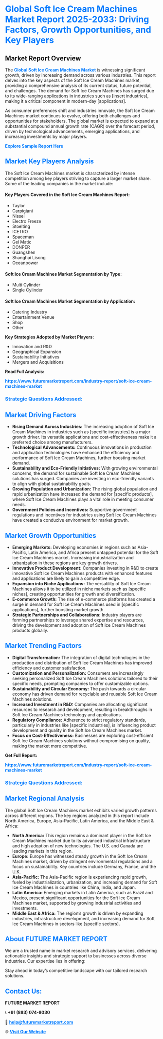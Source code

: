 <h1 style="color: #007BFF;">Global Soft Ice Cream Machines Market Report 2025-2033: Driving Factors, Growth Opportunities, and Key Players</h1>

<section id="overview">
<h2>Market Report Overview</h2>
<p>The <a href="https://www.futuremarketreport.com/industry-report/soft-ice-cream-machines-market" style="color: #007BFF; text-decoration: none;"><strong>Global Soft Ice Cream Machines Market</strong></a> is witnessing significant growth, driven by increasing demand across various industries. This report delves into the key aspects of the Soft Ice Cream Machines market, providing a comprehensive analysis of its current status, future potential, and challenges. The demand for Soft Ice Cream Machines has surged due to its wide-ranging applications in industries such as [insert industries], making it a critical component in modern-day [applications].</p>
<p>As consumer preferences shift and industries innovate, the Soft Ice Cream Machines market continues to evolve, offering both challenges and opportunities for stakeholders. The global market is expected to expand at a substantial compound annual growth rate (CAGR) over the forecast period, driven by technological advancements, emerging applications, and increasing investments by major players.</p>
</section>

<section id="overview">
<p><a href="https://www.futuremarketreport.com/request-sample/reportId=26461" style="color: #007BFF; text-decoration: none;"><strong>Explore Sample Report Here</strong></a></p>
</section>

<section id="key-players">
<h2 style="color: #007BFF;">Market Key Players Analysis</h2>
<p>The Soft Ice Cream Machines market is characterized by intense competition among key players striving to capture a larger market share. Some of the leading companies in the market include:</p>
<h4>Key Players Covered in the Soft Ice Cream Machines Report:</h4>
<ul><li>Taylor</li><li>Carpigiani</li><li>Nissei</li><li>Electro Freeze</li><li>Stoelting</li><li>ICETRO</li><li>Spaceman</li><li>Gel Matic</li><li>DONPER</li><li>Guangshen</li><li>Shanghai Lisong</li><li>Oceanpower</li></ul>
<h4>Soft Ice Cream Machines Market Segmentation by Type:</h4>
<ul><li>Multi Cylinder</li><li>Single Cylinder</li></ul>

<h4>Soft Ice Cream Machines Market Segmentation by Application:</h4>
<ul><li>Catering Industry</li><li>Entertainment Venue</li><li>Shop</li><li>Other</li></ul>
<p><strong>Key Strategies Adopted by Market Players:</strong></p>
<ul>
<li>Innovation and R&D</li>
<li>Geographical Expansion</li>
<li>Sustainability Initiatives</li>
<li>Mergers and Acquisitions</li>
</ul>
</section>

<section>
<p><strong>Read Full Analysis: </strong></p><a href="https://www.futuremarketreport.com/industry-report/soft-ice-cream-machines-market" style="color: #007BFF; text-decoration: none;"><strong>https://www.futuremarketreport.com/industry-report/soft-ice-cream-machines-market</strong></a>
<h3 style="color: #007BFF;">Strategic Questions Addressed:</h3>
</section>

<section id="driving-factors">
<h2 style="color: #007BFF;">Market Driving Factors</h2>
<ul>
<li><strong>Rising Demand Across Industries:</strong> The increasing adoption of Soft Ice Cream Machines in industries such as [specific industries] is a major growth driver. Its versatile applications and cost-effectiveness make it a preferred choice among manufacturers.</li>
<li><strong>Technological Advancements:</strong> Continuous innovations in production and application technologies have enhanced the efficiency and performance of Soft Ice Cream Machines, further boosting market demand.</li>
<li><strong>Sustainability and Eco-Friendly Initiatives:</strong> With growing environmental concerns, the demand for sustainable Soft Ice Cream Machines solutions has surged. Companies are investing in eco-friendly variants to align with global sustainability goals.</li>
<li><strong>Growing Population and Urbanization:</strong> The rising global population and rapid urbanization have increased the demand for [specific products], where Soft Ice Cream Machines plays a vital role in meeting consumer needs.</li>
<li><strong>Government Policies and Incentives:</strong> Supportive government regulations and incentives for industries using Soft Ice Cream Machines have created a conducive environment for market growth.</li>
</ul>
</section>

<section id="growth-opportunities">
<h2 style="color: #007BFF;">Market Growth Opportunities</h2>
<ul>
<li><strong>Emerging Markets:</strong> Developing economies in regions such as Asia-Pacific, Latin America, and Africa present untapped potential for the Soft Ice Cream Machines market. Increasing industrialization and urbanization in these regions are key growth drivers.</li>
<li><strong>Innovative Product Development:</strong> Companies investing in R&D to create innovative Soft Ice Cream Machines products with enhanced features and applications are likely to gain a competitive edge.</li>
<li><strong>Expansion into Niche Applications:</strong> The versatility of Soft Ice Cream Machines allows it to be utilized in niche markets such as [specific niches], creating opportunities for growth and diversification.</li>
<li><strong>E-commerce Growth:</strong> The rise of e-commerce platforms has created a surge in demand for Soft Ice Cream Machines used in [specific applications], further boosting market growth.</li>
<li><strong>Strategic Partnerships and Collaborations:</strong> Industry players are forming partnerships to leverage shared expertise and resources, driving the development and adoption of Soft Ice Cream Machines products globally.</li>
</ul>
</section>

<section id="trending-factors">
<h2 style="color: #007BFF;">Market Trending Factors</h2>
<ul>
<li><strong>Digital Transformation:</strong> The integration of digital technologies in the production and distribution of Soft Ice Cream Machines has improved efficiency and customer satisfaction.</li>
<li><strong>Customization and Personalization:</strong> Consumers are increasingly seeking personalized Soft Ice Cream Machines solutions tailored to their specific needs, prompting companies to offer customizable options.</li>
<li><strong>Sustainability and Circular Economy:</strong> The push towards a circular economy has driven demand for recyclable and reusable Soft Ice Cream Machines solutions.</li>
<li><strong>Increased Investment in R&D:</strong> Companies are allocating significant resources to research and development, resulting in breakthroughs in Soft Ice Cream Machines technology and applications.</li>
<li><strong>Regulatory Compliance:</strong> Adherence to strict regulatory standards, particularly in industries like [specific industries], is influencing product development and quality in the Soft Ice Cream Machines market.</li>
<li><strong>Focus on Cost-Effectiveness:</strong> Businesses are exploring cost-efficient Soft Ice Cream Machines solutions without compromising on quality, making the market more competitive.</li>
</ul>
</section>

<section>
<p><strong>Get Full Report: </strong></p><a href="https://www.futuremarketreport.com/industry-report/soft-ice-cream-machines-market" style="color: #007BFF; text-decoration: none;"><strong>https://www.futuremarketreport.com/industry-report/soft-ice-cream-machines-market</strong></a>
<h3 style="color: #007BFF;">Strategic Questions Addressed:</h3>
</section>


<section id="regional-analysis">
<h2 style="color: #007BFF;">Market Regional Analysis</h2>
<p>The global Soft Ice Cream Machines market exhibits varied growth patterns across different regions. The key regions analyzed in this report include North America, Europe, Asia-Pacific, Latin America, and the Middle East & Africa:</p>
<ul>
<li><strong>North America:</strong> This region remains a dominant player in the Soft Ice Cream Machines market due to its advanced industrial infrastructure and high adoption of new technologies. The U.S. and Canada are leading markets in this region.</li>
<li><strong>Europe:</strong> Europe has witnessed steady growth in the Soft Ice Cream Machines market, driven by stringent environmental regulations and a focus on sustainability. Key countries include Germany, France, and the U.K.</li>
<li><strong>Asia-Pacific:</strong> The Asia-Pacific region is experiencing rapid growth, fueled by industrialization, urbanization, and increasing demand for Soft Ice Cream Machines in countries like China, India, and Japan.</li>
<li><strong>Latin America:</strong> Emerging markets in Latin America, such as Brazil and Mexico, present significant opportunities for the Soft Ice Cream Machines market, supported by growing industrial activities and investments.</li>
<li><strong>Middle East & Africa:</strong> The region’s growth is driven by expanding industries, infrastructure development, and increasing demand for Soft Ice Cream Machines in sectors like [specific sectors].</li>
</ul>
</section>

<footer>
<h2 style="color: #007BFF;">About FUTURE MARKET REPORT</h2>
<p>We are a trusted name in market research and advisory services, delivering actionable insights and strategic support to businesses across diverse industries. Our expertise lies in offering:</p>

<p>Stay ahead in today’s competitive landscape with our tailored research solutions.</p>

<h2 style="color: #007BFF;">Contact Us:</h2>
<p><strong>FUTURE MARKET REPORT</strong></p>
<p>📞 <strong>+91 (883) 074-8030</strong></p>
<p>📧 <strong><a href="mailto:help@futuremarketreport.com" style="color: #007BFF;">help@futuremarketreport.com</a></strong></p>
<p>🌐 <strong><a href="https://www.futuremarketreport.com/" style="color: #007BFF;">Visit Our Website</a></strong></p>
</footer>